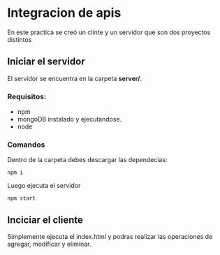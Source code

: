 # Integracion de apis

En este practica se creó un clinte y un servidor que son dos proyectos distintos

## Iniciar el servidor
El servidor se encuentra en la carpeta **server/**.

### Requisitos:
- npm
- mongoDB instalado y ejecutandose.
- node

### Comandos
Dentro de la carpeta debes descargar las dependecias:

```
npm i
```

Luego ejecuta el servidor

```
npm start
```

## Inciciar el cliente
Simplemente ejecuta el index.html y podras realizar las operaciones de agregar, modificar y eliminar.